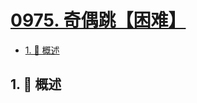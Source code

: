 # [0975. 奇偶跳【困难】](https://github.com/Tdahuyou/TNotes.leetcode/tree/main/notes/0975.%20%E5%A5%87%E5%81%B6%E8%B7%B3%E3%80%90%E5%9B%B0%E9%9A%BE%E3%80%91)

<!-- region:toc -->

- [1. 📝 概述](#1--概述)

<!-- endregion:toc -->

## 1. 📝 概述
